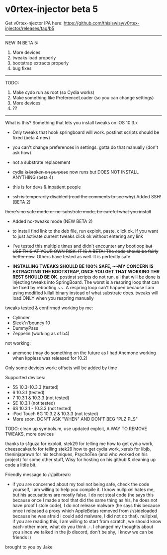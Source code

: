 # v0rtex-injector beta 5

Get v0rtex-njector IPA here: https://github.com/thisiswisy/v0rtex-injector/releases/tag/b5

-------------------------------------------------
NEW IN BETA 5:

1. More devices
2. tweaks load properly
3. bootstrap extracts properly
4. bug fixes
-------------------------------------------------
TODO:

1. Make cydo run as root (so Cydia works)
2. Make something like PreferenceLoader (so you can change settings)
3. More devices
4. ??
----------------------------------------

What is this? Something that lets you install tweaks on iOS 10.3.x

- Only tweaks that hook springboard will work. postinst scripts should be fixed (beta 4 new)

- you can't change preferences in settings. gotta do that manually (don't ask how)

- not a substrate replacement

- cydia ~~is broken on purpose~~ now runs but DOES NOT INSTALL ANYTHING (beta 4)

- this is for devs & inpatient people

- ~~ssh is temporarily disabled (read the comments to see why)~~ Added SSH! (BETA 2)

~~there's no safe mode or no-substrate mode, be careful what you install~~
- Added no-tweaks mode (NEW BETA 2) 

- to install find link to the deb file, run exploit, paste, click ok. If you want to just activate current tweaks click ok without entering any link

- I've tested this multiple times and didn't encounter any bootloop ~~but USE THIS AT YOUR OWN RISK. IT IS A BETA! The code should be fairly better now~~. Others have tested as well. It is perfectly safe.

- **INSTALLING TWEAKS SHOULD BE 100% SAFE, ~~MY CONCERN IS EXTRACTING THE BOOTSTRAP, ONCE YOU GET THAT WORKING THR REST SHOULD BE OK.** postinst scripts do not run, all that will be done is injecting tweaks into SpringBoard. The worst is a respring loop that can be fixed by rebooting ~~. A respring loop can't happen because I am using modified killall binary instead of what substrate does. tweaks will load ONLY when you respring manually

tweaks tested & confirmed working by me:

- Cylinder
- Sleek'n'bouncy 10
- DummyPass
- Zeppelin (working as of b4)

not working:

- anemone (may do something on the future as I had Anemone working when kppless was released for 10.2)

Only some devices work: offsets will be added by time

Supported devices:

- 5S 10.3-10.3.3 (tested)
- 6 10.3.1 (tested)
- 7 10.3.1 & 10.3.3 (not tested)
- SE 10.3.1 (not tested)
- 6S 10.3.1 - 10.3.3 (not tested)
- iPod Touch 6G 10.3.2 & 10.3.3 (not tested)
- More soon. DON'T ASK "WHEN" AND DON'T BEG "PLZ PLS"

TODO: clean up symbols.m, use updated exploit, A WAY TO REMOVE TWEAKS, more devices

thanks to s1guza for exploit, stek29 for telling me how to get cydia work, cheesecakeufo for telling stek29 how to get cydia work, xerub for libjb, theninjaprawn for his techniques, PsychoTea (and who worked on his project) for some other stuff, Wisy for hosting on his github & cleaning up code a little bit. 

Friendly message to /r/jailbreak:

- if you are concerned about my tool not being safe, check the code yourself, i am willing to help you compile it. I know nullpixel hates me, but his accusations are mostly false. I do not steal code (he says this because once I made a tool that did the same thing as his, he does not have proof I stole code), I do not release malware (he says this because once i released a proxy which AppleBetas removed from /r/sideloaded because he was afraid i could add malware, I did not do that). nullpixel, if you are reading this, I am willing to start from scratch, we should know each-other more, what do you think .-. I changed my thoughts about you since we talked in the jb discord, don't be shy, I know we can be friends :)

brought to you by Jake
